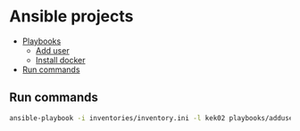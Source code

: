 # Ansible projects



* [Playbooks](https://github.com/ihavelapki/ansible/tree/main/playbooks)
	* [Add user](https://github.com/ihavelapki/ansible/blob/main/playbooks/adduser.yml)
	* [Install docker](https://github.com/ihavelapki/ansible/blob/main/playbooks/install_docker.yml)
* [Run commands](#run_commands)


## Run commands
<a id="run_commands"></a>

```sh
ansible-playbook -i inventories/inventory.ini -l kek02 playbooks/adduser.yml -e "@variables/userparams.yml" -v
```